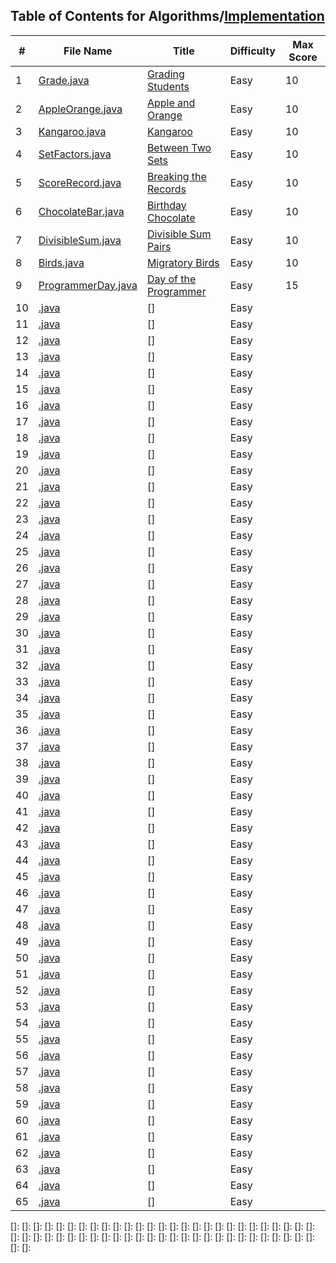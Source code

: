 ## Table of Contents for Algorithms/[Implementation](https://www.hackerrank.com/domains/algorithms?filters%5Bsubdomains%5D%5B%5D=implementation)

| #  | File Name                                  | Title                   | Difficulty | Max Score |
| -- | ------------------------------------------ | ----------------------- | ---------- | --------- |
| 1  | [Grade.java](Grade.java)                   | [Grading Students]      | Easy       | 10        |
| 2  | [AppleOrange.java](AppleOrange.java)       | [Apple and Orange]      | Easy       | 10        |
| 3  | [Kangaroo.java](Kangaroo.java)             | [Kangaroo]              | Easy       | 10        |
| 4  | [SetFactors.java](SetFactors.java)         | [Between Two Sets]      | Easy       | 10        |
| 5  | [ScoreRecord.java](ScoreRecord.java)       | [Breaking the Records]  | Easy       | 10        |
| 6  | [ChocolateBar.java](ChocolateBar.java)     | [Birthday Chocolate]    | Easy       | 10        |
| 7  | [DivisibleSum.java](DivisibleSum.java)     | [Divisible Sum Pairs]   | Easy       | 10        |
| 8  | [Birds.java](Birds.java)                   | [Migratory Birds]       | Easy       | 10        |
| 9  | [ProgrammerDay.java](ProgrammerDay.java)   | [Day of the Programmer] | Easy       | 15        |
| 10 | [.java](.java)     | []        | Easy       |         |
| 11 | [.java](.java)     | []        | Easy       |         |
| 12 | [.java](.java)     | []        | Easy       |         |
| 13 | [.java](.java)     | []        | Easy       |         |
| 14 | [.java](.java)     | []        | Easy       |         |
| 15 | [.java](.java)     | []        | Easy       |         |
| 16 | [.java](.java)     | []        | Easy       |         |
| 17 | [.java](.java)     | []        | Easy       |         |
| 18 | [.java](.java)     | []        | Easy       |         |
| 19 | [.java](.java)     | []        | Easy       |         |
| 20 | [.java](.java)     | []        | Easy       |         |
| 21 | [.java](.java)     | []        | Easy       |         |
| 22 | [.java](.java)     | []        | Easy       |         |
| 23 | [.java](.java)     | []        | Easy       |         |
| 24 | [.java](.java)     | []        | Easy       |         |
| 25 | [.java](.java)     | []        | Easy       |         |
| 26 | [.java](.java)     | []        | Easy       |         |
| 27 | [.java](.java)     | []        | Easy       |         |
| 28 | [.java](.java)     | []        | Easy       |         |
| 29 | [.java](.java)     | []        | Easy       |         |
| 30 | [.java](.java)     | []        | Easy       |         |
| 31 | [.java](.java)     | []        | Easy       |         |
| 32 | [.java](.java)     | []        | Easy       |         |
| 33 | [.java](.java)     | []        | Easy       |         |
| 34 | [.java](.java)     | []        | Easy       |         |
| 35 | [.java](.java)     | []        | Easy       |         |
| 36 | [.java](.java)     | []        | Easy       |         |
| 37 | [.java](.java)     | []        | Easy       |         |
| 38 | [.java](.java)     | []        | Easy       |         |
| 39 | [.java](.java)     | []        | Easy       |         |
| 40 | [.java](.java)     | []        | Easy       |         |
| 41 | [.java](.java)     | []        | Easy       |         |
| 42 | [.java](.java)     | []        | Easy       |         |
| 43 | [.java](.java)     | []        | Easy       |         |
| 44 | [.java](.java)     | []        | Easy       |         |
| 45 | [.java](.java)     | []        | Easy       |         |
| 46 | [.java](.java)     | []        | Easy       |         |
| 47 | [.java](.java)     | []        | Easy       |         |
| 48 | [.java](.java)     | []        | Easy       |         |
| 49 | [.java](.java)     | []        | Easy       |         |
| 50 | [.java](.java)     | []        | Easy       |         |
| 51 | [.java](.java)     | []        | Easy       |         |
| 52 | [.java](.java)     | []        | Easy       |         |
| 53 | [.java](.java)     | []        | Easy       |         |
| 54 | [.java](.java)     | []        | Easy       |         |
| 55 | [.java](.java)     | []        | Easy       |         |
| 56 | [.java](.java)     | []        | Easy       |         |
| 57 | [.java](.java)     | []        | Easy       |         |
| 58 | [.java](.java)     | []        | Easy       |         |
| 59 | [.java](.java)     | []        | Easy       |         |
| 60 | [.java](.java)     | []        | Easy       |         |
| 61 | [.java](.java)     | []        | Easy       |         |
| 62 | [.java](.java)     | []        | Easy       |         |
| 63 | [.java](.java)     | []        | Easy       |         |
| 64 | [.java](.java)     | []        | Easy       |         |
| 65 | [.java](.java)     | []        | Easy       |         |

[Grading Students]: https://www.hackerrank.com/challenges/grading/problem
[Apple and Orange]: https://www.hackerrank.com/challenges/apple-and-orange/problem
[Kangaroo]: https://www.hackerrank.com/challenges/kangaroo/problem
[Between Two Sets]: https://www.hackerrank.com/challenges/between-two-sets/problem
[Breaking the Records]: https://www.hackerrank.com/challenges/breaking-best-and-worst-records/problem
[Birthday Chocolate]: https://www.hackerrank.com/challenges/the-birthday-bar/problem
[Divisible Sum Pairs]: https://www.hackerrank.com/challenges/divisible-sum-pairs/problem
[Migratory Birds]: https://www.hackerrank.com/challenges/migratory-birds/problem
[Day of the Programmer]: https://www.hackerrank.com/challenges/day-of-the-programmer/problem
[]: 
[]: 
[]: 
[]: 
[]: 
[]: 
[]: 
[]: 
[]: 
[]: 
[]: 
[]: 
[]: 
[]: 
[]: 
[]: 
[]: 
[]: 
[]: 
[]: 
[]: 
[]: 
[]: 
[]: 
[]: 
[]: 
[]: 
[]: 
[]: 
[]: 
[]: 
[]: 
[]: 
[]: 
[]: 
[]: 
[]: 
[]: 
[]: 
[]: 
[]: 
[]: 
[]: 
[]: 
[]: 
[]: 
[]: 
[]: 
[]: 
[]: 
[]: 
[]: 
[]: 
[]: 
[]: 
[]: 

